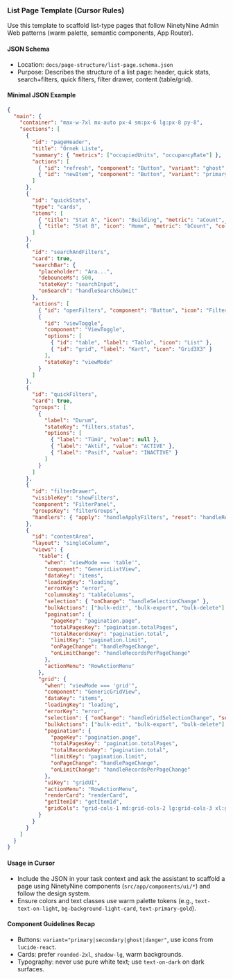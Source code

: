 ### List Page Template (Cursor Rules)

Use this template to scaffold list-type pages that follow NinetyNine Admin Web patterns (warm palette, semantic components, App Router).

#### JSON Schema
- Location: `docs/page-structure/list-page.schema.json`
- Purpose: Describes the structure of a list page: header, quick stats, search+filters, quick filters, filter drawer, content (table/grid).

#### Minimal JSON Example
```json
{
  "main": {
    "container": "max-w-7xl mx-auto px-4 sm:px-6 lg:px-8 py-8",
    "sections": [
      {
        "id": "pageHeader",
        "title": "Örnek Liste",
        "summary": { "metrics": ["occupiedUnits", "occupancyRate"] },
        "actions": [
          { "id": "refresh", "component": "Button", "variant": "ghost" },
          { "id": "newItem", "component": "Button", "variant": "primary", "href": "/add" }
        ]
      },
      {
        "id": "quickStats",
        "type": "cards",
        "items": [
          { "title": "Stat A", "icon": "Building", "metric": "aCount", "color": "primary" },
          { "title": "Stat B", "icon": "Home", "metric": "bCount", "color": "success" }
        ]
      },
      {
        "id": "searchAndFilters",
        "card": true,
        "searchBar": {
          "placeholder": "Ara...",
          "debounceMs": 500,
          "stateKey": "searchInput",
          "onSearch": "handleSearchSubmit"
        },
        "actions": [
          { "id": "openFilters", "component": "Button", "icon": "Filter", "toggles": "showFilters" },
          {
            "id": "viewToggle",
            "component": "ViewToggle",
            "options": [
              { "id": "table", "label": "Tablo", "icon": "List" },
              { "id": "grid", "label": "Kart", "icon": "Grid3X3" }
            ],
            "stateKey": "viewMode"
          }
        ]
      },
      {
        "id": "quickFilters",
        "card": true,
        "groups": [
          {
            "label": "Durum",
            "stateKey": "filters.status",
            "options": [
              { "label": "Tümü", "value": null },
              { "label": "Aktif", "value": "ACTIVE" },
              { "label": "Pasif", "value": "INACTIVE" }
            ]
          }
        ]
      },
      {
        "id": "filterDrawer",
        "visibleKey": "showFilters",
        "component": "FilterPanel",
        "groupsKey": "filterGroups",
        "handlers": { "apply": "handleApplyFilters", "reset": "handleResetFilters", "close": "setShowFilters(false)" }
      },
      {
        "id": "contentArea",
        "layout": "singleColumn",
        "views": {
          "table": {
            "when": "viewMode === 'table'",
            "component": "GenericListView",
            "dataKey": "items",
            "loadingKey": "loading",
            "errorKey": "error",
            "columnsKey": "tableColumns",
            "selection": { "onChange": "handleSelectionChange" },
            "bulkActions": ["bulk-edit", "bulk-export", "bulk-delete"],
            "pagination": {
              "pageKey": "pagination.page",
              "totalPagesKey": "pagination.totalPages",
              "totalRecordsKey": "pagination.total",
              "limitKey": "pagination.limit",
              "onPageChange": "handlePageChange",
              "onLimitChange": "handleRecordsPerPageChange"
            },
            "actionMenu": "RowActionMenu"
          },
          "grid": {
            "when": "viewMode === 'grid'",
            "component": "GenericGridView",
            "dataKey": "items",
            "loadingKey": "loading",
            "errorKey": "error",
            "selection": { "onChange": "handleGridSelectionChange", "selectedKey": "selectedItems" },
            "bulkActions": ["bulk-edit", "bulk-export", "bulk-delete"],
            "pagination": {
              "pageKey": "pagination.page",
              "totalPagesKey": "pagination.totalPages",
              "totalRecordsKey": "pagination.total",
              "limitKey": "pagination.limit",
              "onPageChange": "handlePageChange",
              "onLimitChange": "handleRecordsPerPageChange"
            },
            "uiKey": "gridUI",
            "actionMenu": "RowActionMenu",
            "renderCard": "renderCard",
            "getItemId": "getItemId",
            "gridCols": "grid-cols-1 md:grid-cols-2 lg:grid-cols-3 xl:grid-cols-4"
          }
        }
      }
    ]
  }
}
```

#### Usage in Cursor
- Include the JSON in your task context and ask the assistant to scaffold a page using NinetyNine components (`src/app/components/ui/*`) and follow the design system.
- Ensure colors and text classes use warm palette tokens (e.g., `text-text-on-light`, `bg-background-light-card`, `text-primary-gold`).

#### Component Guidelines Recap
- Buttons: `variant="primary|secondary|ghost|danger"`, use icons from `lucide-react`.
- Cards: prefer `rounded-2xl`, `shadow-lg`, warm backgrounds.
- Typography: never use pure white text; use `text-on-dark` on dark surfaces.




